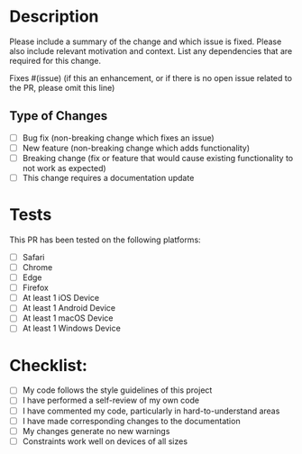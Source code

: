 # Description

Please include a summary of the change and which issue is fixed. Please also include relevant motivation and context. List any dependencies that are required for this change.

Fixes #(issue) (if this an enhancement, or if there is no open issue related to the PR, please omit this line)

## Type of Changes

- [ ] Bug fix (non-breaking change which fixes an issue)
- [ ] New feature (non-breaking change which adds functionality)
- [ ] Breaking change (fix or feature that would cause existing functionality to not work as expected)
- [ ] This change requires a documentation update

# Tests

This PR has been tested on the following platforms:

- [ ] Safari
- [ ] Chrome
- [ ] Edge
- [ ] Firefox
- [ ] At least 1 iOS Device
- [ ] At least 1 Android Device
- [ ] At least 1 macOS Device
- [ ] At least 1 Windows Device

# Checklist:

- [ ] My code follows the style guidelines of this project
- [ ] I have performed a self-review of my own code
- [ ] I have commented my code, particularly in hard-to-understand areas
- [ ] I have made corresponding changes to the documentation
- [ ] My changes generate no new warnings
- [ ] Constraints work well on devices of all sizes
